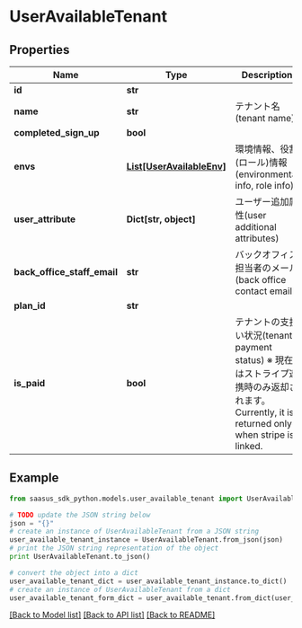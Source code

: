 # UserAvailableTenant


## Properties
Name | Type | Description | Notes
------------ | ------------- | ------------- | -------------
**id** | **str** |  | 
**name** | **str** | テナント名(tenant name) | 
**completed_sign_up** | **bool** |  | 
**envs** | [**List[UserAvailableEnv]**](UserAvailableEnv.md) | 環境情報、役割(ロール)情報(environmental info, role info) | 
**user_attribute** | **Dict[str, object]** | ユーザー追加属性(user additional attributes) | 
**back_office_staff_email** | **str** | バックオフィス担当者のメール(back office contact email) | 
**plan_id** | **str** |  | [optional] 
**is_paid** | **bool** | テナントの支払い状況(tenant payment status)  ※ 現在はストライプ連携時のみ返却されます。Currently, it is returned only when stripe is linked.  | [optional] 

## Example

```python
from saasus_sdk_python.models.user_available_tenant import UserAvailableTenant

# TODO update the JSON string below
json = "{}"
# create an instance of UserAvailableTenant from a JSON string
user_available_tenant_instance = UserAvailableTenant.from_json(json)
# print the JSON string representation of the object
print UserAvailableTenant.to_json()

# convert the object into a dict
user_available_tenant_dict = user_available_tenant_instance.to_dict()
# create an instance of UserAvailableTenant from a dict
user_available_tenant_form_dict = user_available_tenant.from_dict(user_available_tenant_dict)
```
[[Back to Model list]](../README.md#documentation-for-models) [[Back to API list]](../README.md#documentation-for-api-endpoints) [[Back to README]](../README.md)


